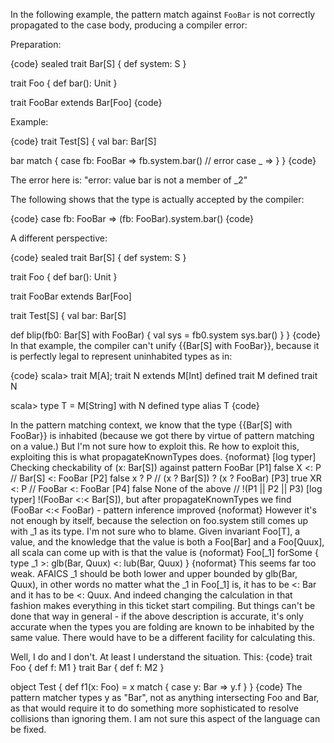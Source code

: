 In the following example, the pattern match against `FooBar` is not correctly propagated to the case body, producing a compiler error:

Preparation:

{code}
sealed trait Bar[S] {
  def system: S
}

trait Foo { def bar(): Unit }

trait FooBar extends Bar[Foo]
{code}

Example:

{code}
trait Test[S] {
  val bar: Bar[S]

  bar match {
    case fb: FooBar => fb.system.bar() // error
    case _ =>
  }
}
{code}

The error here is: "error: value bar is not a member of _2"

The following shows that the type is actually accepted by the compiler:

{code}
case fb: FooBar => (fb: FooBar).system.bar()
{code}

A different perspective:

{code}
sealed trait Bar[S] {
  def system: S
}

trait Foo { def bar(): Unit }

trait FooBar extends Bar[Foo]

trait Test[S] {
  val bar: Bar[S]

  def blip(fb0: Bar[S] with FooBar) {
    val sys = fb0.system
    sys.bar()
  }
}
{code}
In that example, the compiler can't unify {{Bar[S] with FooBar}}, because it is perfectly legal to represent uninhabited types as in:

{code}
scala> trait M[A]; trait N extends M[Int]
defined trait M
defined trait N

scala> type T = M[String] with N
defined type alias T
{code}

In the pattern matching context, we know that the type {{Bar[S] with FooBar}} is inhabited (because we got there by virtue of pattern matching on a value.) But I'm not sure how to exploit this.
Re how to exploit this, exploiting this is what propagateKnownTypes does.
{noformat}
[log typer] Checking checkability of (x: Bar[S]) against pattern FooBar
[P1] false  X <: P             // Bar[S]  <: FooBar
[P2] false  x ? P              // (x ? Bar[S]) ? (x ? FooBar)
[P3] true   XR <: P            // FooBar <: FooBar
[P4] false  None of the above  // !(P1 || P2 || P3)
[log typer] !(FooBar <:< Bar[S]), but after propagateKnownTypes we find (FooBar <:< FooBar) - pattern inference improved
{noformat}
However it's not enough by itself, because the selection on foo.system still comes up with _1 as its type. I'm not sure who to blame. Given invariant Foo[T], a value, and the knowledge that the value is both a Foo[Bar] and a Foo[Quux], all scala can come up with is that the value is
{noformat}
Foo[_1] forSome { type _1 >: glb(Bar, Quux) <: lub(Bar, Quux) }
{noformat}
This seems far too weak. AFAICS _1 should be both lower and upper bounded by glb(Bar, Quux), in other words no matter what the _1 in Foo[_1] is, it has to be <: Bar and it has to be <: Quux. And indeed changing the calculation in that fashion makes everything in this ticket start compiling. But things can't be done that way in general - if the above description is accurate, it's only accurate when the types you are folding are known to be inhabited by the same value. There would have to be a different facility for calculating this.

Well, I do and I don't. At least I understand the situation. This:
{code}
trait Foo { def f: M1 }
trait Bar { def f: M2 }

object Test {
  def f1(x: Foo) = x match { case y: Bar => y.f }
}
{code}
The pattern matcher types y as "Bar", not as anything intersecting Foo and Bar, as that would require it to do something more sophisticated to resolve collisions than ignoring them. I am not sure this aspect of the language can be fixed.
